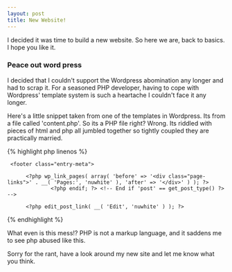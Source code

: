 ```yaml
---
layout: post
title: New Website!
---
```


I decided it was time to build a new website. So here we are, back to basics. I hope you like it.

### Peace out word press

I decided that I couldn't support the Wordpress abomination any longer and had to scrap it. For a seasoned PHP developer, having to cope with Wordpress' template system is such a heartache I couldn't face it any longer.

Here's a little snippet taken from one of the templates in Wordpress. Its from a file called 'content.php'. So its a PHP file right? Wrong. Its riddled with pieces of html and php all jumbled together so tightly coupled they are practically married.

{% highlight php linenos %}
<?php /* Show the post's tags, categories, and a comment link. */ ?>
     <footer class="entry-meta">

          <?php wp_link_pages( array( 'before' => '<div class="page-links">' . __( 'Pages:', 'nuwhite' ), 'after' => '</div>' ) ); ?>
                  <?php endif; ?> <!-- End if 'post' == get_post_type() ?> -->

          <?php edit_post_link( __( 'Edit', 'nuwhite' ) ); ?>

<div class="entry-meta">
{% endhighlight %}

What even is this mess!? PHP is not a markup language, and it saddens me to see php abused like this.

Sorry for the rant, have a look around my new site and let me know what you think.